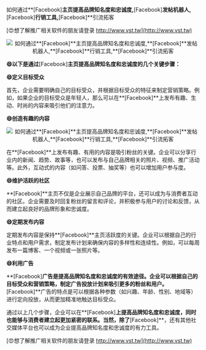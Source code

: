 如何通过**[Facebook]**主页提高品牌知名度和忠诚度,**[Facebook]**发帖机器人,**[Facebook]**行销工具,**[Facebook]**引流拓客

[😍想了解推广相关软件的朋友请登录 http://www.vst.tw](http://www.vst.tw)

 <center><img src="https://vst.tw/MP4/tuiguang/png/6.png" alt="如何通过**[Facebook]**主页提高品牌知名度和忠诚度,**[Facebook]**发帖机器人,**[Facebook]**行销工具,**[Facebook]**引流拓客"></center>

**😄以下是通过**[Facebook]**主页提高品牌知名度和忠诚度的几个关键步骤：**

**😄定义目标受众**

首先，企业需要明确自己的目标受众，并根据目标受众的特征来制定营销策略。例如，如果企业的目标受众是年轻人，那么可以在**[Facebook]**上发布有趣、生动、时尚的内容来吸引他们的注意力。

**😄创造有趣的内容**

 <center><img src="https://vst.tw/MP4/tuiguang/png/7.png" alt="如何通过**[Facebook]**主页提高品牌知名度和忠诚度,**[Facebook]**发帖机器人,**[Facebook]**行销工具,**[Facebook]**引流拓客"></center>

在**[Facebook]**上发布有趣、有用的内容是吸引粉丝的关键。企业可以分享行业内的新闻、趋势、故事等，也可以发布与自己品牌相关的照片、视频、推广活动等。此外，互动式的内容（如问答、投票、抽奖等）也可以增加用户参与度。

**😄维护活跃的社区**

**[Facebook]**主页不仅是企业展示自己品牌的平台，还可以成为与消费者互动的社区。企业需要及时回复粉丝的留言和评论，并积极参与用户的讨论和反馈，从而建立起良好的品牌形象和忠诚度。

**😄定期发布内容**

定期发布内容是保持**[Facebook]**主页活跃度的关键。企业可以根据自己的行业特点和用户需求，制定发布计划来确保内容的多样性和连续性。例如，可以每周发布一篇博客、一个视频或一张照片等。

**😄利用广告**

**[Facebook]**广告是提高品牌知名度和忠诚度的有效途径。企业可以根据自己的目标受众和营销策略，制定广告投放计划来吸引更多的粉丝和用户。**[Facebook]**广告的特点是可以根据各种参数（如兴趣、年龄、性别、地域等）进行定向投放，从而更加精准地触达目标受众。

通过以上几个步骤，企业可以在**[Facebook]**上提高品牌知名度和忠诚度，同时也能够与消费者建立起更加紧密的联系。当然，除了**[Facebook]**，还有其他社交媒体平台也可以成为企业提高品牌知名度和忠诚度的有力工具。

[😍想了解推广相关软件的朋友请登录 http://www.vst.tw](http://www.vst.tw)



